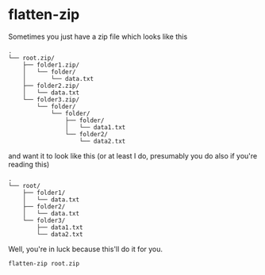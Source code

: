 # flatten-zip

Sometimes you just have a zip file which looks like this

```text
.
└── root.zip/
    ├── folder1.zip/
    │   └── folder/
    │       └── data.txt
    ├── folder2.zip/
    │   └── data.txt
    └── folder3.zip/
        └── folder/
            └── folder/
                ├── folder/
                │   └── data1.txt
                └── folder2/
                    └── data2.txt
```
and want it to look like this (or at least I do, presumably you do also if you're reading this)
```text
.
└── root/
    ├── folder1/
    │   └── data.txt
    ├── folder2/
    │   └── data.txt
    └── folder3/
        ├── data1.txt
        └── data2.txt
```

Well, you're in luck because this'll do it for you.  

`flatten-zip root.zip`